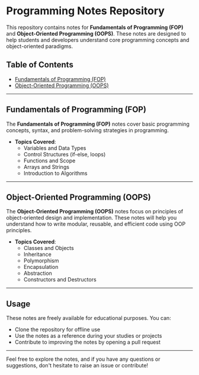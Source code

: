 # Programming Notes Repository

This repository contains notes for **Fundamentals of Programming (FOP)** and **Object-Oriented Programming (OOPS)**. These notes are designed to help students and developers understand core programming concepts and object-oriented paradigms.

## Table of Contents

- [Fundamentals of Programming (FOP)](#fundamentals-of-programming-fop)
- [Object-Oriented Programming (OOPS)](#object-oriented-programming-oops)

---

## Fundamentals of Programming (FOP)

The **Fundamentals of Programming (FOP)** notes cover basic programming concepts, syntax, and problem-solving strategies in programming.

- **Topics Covered**:
  - Variables and Data Types
  - Control Structures (if-else, loops)
  - Functions and Scope
  - Arrays and Strings
  - Introduction to Algorithms

---

## Object-Oriented Programming (OOPS)

The **Object-Oriented Programming (OOPS)** notes focus on principles of object-oriented design and implementation. These notes will help you understand how to write modular, reusable, and efficient code using OOP principles.

- **Topics Covered**:
  - Classes and Objects
  - Inheritance
  - Polymorphism
  - Encapsulation
  - Abstraction
  - Constructors and Destructors

---

## Usage

These notes are freely available for educational purposes. You can:
- Clone the repository for offline use
- Use the notes as a reference during your studies or projects
- Contribute to improving the notes by opening a pull request

---

Feel free to explore the notes, and if you have any questions or suggestions, don't hesitate to raise an issue or contribute!
